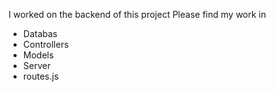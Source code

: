 I worked on the backend of this project 
Please find my work in 
- Databas
- Controllers
- Models
- Server
- routes.js
